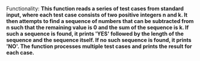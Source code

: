 Functionality: **This function reads a series of test cases from standard input, where each test case consists of two positive integers n and k. It then attempts to find a sequence of numbers that can be subtracted from n such that the remaining value is 0 and the sum of the sequence is k. If such a sequence is found, it prints 'YES' followed by the length of the sequence and the sequence itself. If no such sequence is found, it prints 'NO'. The function processes multiple test cases and prints the result for each case.**